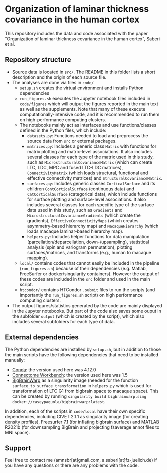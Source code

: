 # Organization of laminar thickness covariance in the human cortex

This repository includes the data and code associated with the paper "Organization of laminar thickness covariance in the human cortex", Saberi et al.

## Repository structure
- Source data is located in `src/`. The README in this folder lists a short description and the origin of each source file.
- The analyses are done via files in `code/`
    - `setup.sh` creates the virtual environment and installs Python dependencies
    - `run_figures.sh` executes the Jupyter notebook files included in `code/figures` which will output the figures reported in the main text as well as the supplements. Note that many of these execute computationally-intensive code, and it is recommended to run them on high-performance computing clusters.
    - The notebooks mainly act as interfaces and use functions/classes defined in the Python files, which include:
        - `datasets.py`: Functions needed to load and preprocess the source data from `src` or external packages.
        - `matrices.py`: Includes a generic class `Matrix` with functions for matrix plotting and matrix-level associations. It also includes several classes for each type of the matrix used in this study, such as `MicrostructuralCovarianceMatrix` (which can create LTC, LDC, MPC and fused LTC-LDC matrices), `ConnectivityMatrix` (which loads structural, functional and effective connectivity matrices) and `StructuralCovarianceMatrix`.
        - `surfaces.py`: Includes generic classes `CorticalSurface` and its children `ContCorticalSurface` (continuous data) and `CatCorticalSurface` (categorical data), which include functions for surface plotting and surface-level associations. It also includes several classes for each specific type of the surface data used in this study, such as `Gradients` and `MicrostructuralCovarianceGradients` (which create the gradients), `EffectiveConnectivityMaps` (which creates asymmetry-based hierarchy map) and `MacaqueHierarchy` (which loads macaque laminar-based hierarchy map).
        - `helpers.py`: Includes helper functions for data manipulation (parcellation/deparcellation, down-/upsampling), statistical analysis (spin and variogram permutation), plotting surfaces/matrices, and transforms (e.g., human to macaque mapping).
    - `local/` contains codes that cannot easily be included in the pipeline (`run_figures.sh`) because of their dependencies (e.g. Matlab, FreeSurfer or docker/singularity containers). However the output of these codes are included in the `src` folder and used in the main script.
    - `htcondor/` contains HTCondor `.submit` files to run the scripts (and importantly the `run_figures.sh` script) on high performance computing clusters.
- The output figures/statistics generated by the code are mainly displayed in the Jupyter notebooks. But part of the code also saves some ouput in the subfolder `output` (which is created by the script), which also includes several subfolders for each type of data.

## External dependencies
The Python dependencies are installed by `setup.sh`, but in addition to those the main scripts have the following dependencies that need to be installed manually:
- [Conda](https://docs.conda.io/en/latest/miniconda.html): the version used here was 4.12.0
- [Connectome Workbench](https://www.humanconnectome.org/software/get-connectome-workbench): the version used here was 1.5
- [BigBrainWarp](https://bigbrainwarp.readthedocs.io/en/latest/pages/installation.html) as a singularity image (needed for the function `surface_to_surface_transformation` in `helpers.py` which is used for transformation of LTC G1 from bigbrain space to macaque space). This can be created by running `singularity build bigbrainwarp.simg docker://caseypaquola/bigbrainwarp:latest`.

In addition, each of the scripts in `code/local` have their own specific dependencies, including CIVET 2.1.1 as singularity image (for creating density profiles), Freesurfer 7.1 (for inflating bigbrain surface) and MATLAB R2021b (for downsampling BigBrain and projecting fsaverage annot files to MNI space).

## Support
Feel free to contact me (amnsbr\[at\]gmail.com, a.saberi\[at\]fz-juelich.de) if you have any questions or there are any problems with the code.